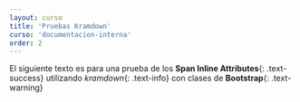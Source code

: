 ```yaml
---
layout: curso
title: 'Pruebas Kramdown'
curso: 'documentacion-interna'
order: 2
---
```


El siguiente texto es para una prueba de los **Span Inline Attributes**{: .text-success} utilizando *kramdown*{: .text-info} con clases de **Bootstrap**{: .text-warning}
